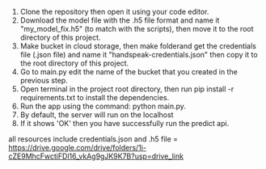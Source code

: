 1. Clone the repository then open it using your code editor.
2. Download the model file with the .h5 file format and name it "my_model_fix.h5" (to match with the scripts), then move it to the root directory of this project.
3. Make bucket in cloud storage, then make folderand get the credentials file (.json file) and name it "handspeak-credentials.json" then copy it to the root directory of this project.
4. Go to main.py edit the name of the bucket that you created in the previous step.
5. Open terminal in the project root directory, then run pip install -r requirements.txt to install the dependencies.
6. Run the app using the command: python main.py.
7. By default, the server will run on the localhost
8. If it shows 'OK' then you have successfully run the predict api.


all resources include credentials.json and .h5 file = https://drive.google.com/drive/folders/1i-cZE9MhcFwctiFDl16_vkAg9gJK9K7B?usp=drive_link
